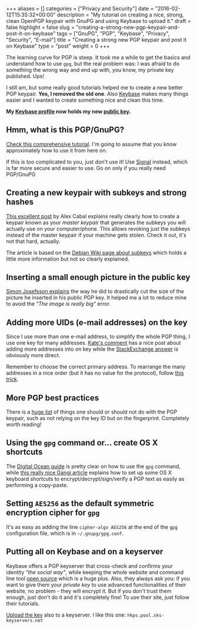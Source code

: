 +++
aliases      = []
categories   = ["Privacy and Security"]
date         = "2016-02-12T15:35:32+00:00"
description  = "My tutorial on creating a nice, strong, clean OpenPGP keypair with GnuPG and using Keybase to upload it."
draft        = false
highlight    = false
slug         = "creating-a-strong-new-pgp-keypair-and-post-it-on-keybase"
tags         = ["GnuPG", "PGP", "Keybase", "Privacy", "Security", "E-mail"]
title        = "Creating a strong new PGP keypair and post it on Keybase"
type         = "post"
weight       = 0
+++


The learning curve for PGP is steep. It took me a while to get the basics and
understand how to use `gpg`, but the real problem was: I was afraid to do
something the wrong way and end up with, you know, my private key
published. Ups!

I still am, but some really good tutorials helped me to create a new better PGP
keypair. **Yes, I removed the old one**. Also [Keybase](https://keybase.io)
makes many things easier and I wanted to create something nice and clean this
time.

**My [Keybase profile](https://keybase.io/TheMatjaz) now holds my new
[public key](https://keybase.io/TheMatjaz/key.asc).**


## Hmm, what is this PGP/GnuPG?

[Check this comprehensive tutorial](https://futureboy.us/pgp.html). I'm going to assume that you know approximately how to use it from here on.

If this is too complicated to you, just don't use it! Use
[Signal](https://whispersystems.org) instead, which is far more secure and
easier to use. Go on only if you really need PGP/GnuPG


## Creating a new keypair with subkeys and strong hashes

[This excellent post](https://alexcabal.com/creating-the-perfect-gpg-keypair/)
by Alex Cabal explains really clearly how to create a keypair known as your
_master keypair_ that generates the subkeys you will actually use on your
computer/phone. This allows revoking just the subkeys instead of the master
keypair if your machine gets stolen. Check it out, it's not that hard, actually.

The article is based on the
[Debian Wiki page about subkeys](https://wiki.debian.org/Subkeys?action=show&redirect=subkeys)
which holds a little more information but not so clearly explained.


## Inserting a small enough picture in the public key

[Simon Josefsson explains](https://blog.josefsson.org/2014/06/19/creating-a-small-jpeg-photo-for-your-openpgp-key/)
the way he did to drastically cut the size of the picture he inserted in his
public PGP key. It helped me a lot to reduce mine to avoid the _"The image is
really big"_ error.


## Adding more UIDs (e-mail addresses) on the key

Since I use more than one e-mail address, to simplify the whole PGP thing, I use
one key for many
addresses. [Kate's comment](https://www.katescomment.com/how-to-add-additional-email-addresses-to-your-gpg-identity/)
has a nice post about adding more addresses into on key while the
[StackExchange answer](http://superuser.com/questions/293184/one-gnupg-pgp-key-pair-two-emails)
is obviously more direct.

Remember to choose the correct primary address. To rearrange the many addresses
in a nice order (but it has no value for the protocol), follow
[this trick](http://unix.stackexchange.com/questions/153309/rearrange-uids-in-gpg).


## More PGP best practices

There is a
[huge list](https://help.riseup.net/en/security/message-security/openpgp/best-practices)
of things one should or should not do with the PGP keypair, such as not relying
on the key ID but on the fingerprint. Completely worth reading!


## Using the `gpg` command or... create OS X shortcuts


The
[Digital Ocean guide](https://www.digitalocean.com/community/tutorials/how-to-use-gpg-to-encrypt-and-sign-messages-on-an-ubuntu-12-04-vps)
is pretty clear on how to use the `gpg` command, while
[this really nice Gangi article](http://notes.jerzygangi.com/the-best-pgp-tutorial-for-mac-os-x-ever/)
explains how to set up some OS X keyboard shortcuts to
encrypt/decrypt/sign/verify a PGP text as easily as performing a copy-paste.


## Setting `AES256` as the default symmetric encryption cipher for `gpg`

It's as easy as adding the line `cipher-algo AES256` at the end of the `gpg`
configuration file, which is in `~/.gnupg/gpg.conf`.


## Putting all on Keybase and on a keyserver

Keybase offers a PGP keyserver that cross-check and confirms your identity _"the
social way"_, while keeping the whole website and command line tool
[open source](https://github.com/keybase) which is a huge plus. Also, they
always ask you: if you want to give them your _private key_ to use advanced
functionalities of their website, no problem - they will encrypt it. But if you
don't trust them enough, just don't do it and it's completely fine! To use
their site, just follow their tutorials.

[Upload the key](https://futureboy.us/pgp.html#UploadingViaGPG) also to a
keyserver. I like this one: `hkps.pool.sks-keyservers.net`

